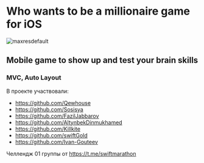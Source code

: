 # Who wants to be a millionaire game for iOS
![maxresdefault](https://user-images.githubusercontent.com/31271156/217823678-a7dc256a-0b45-421d-9598-79daca824b78.jpg)
## Mobile game to show up and test your brain skills

### MVC, Auto Layout

В проекте участвовали:
- https://github.com/Qewhouse
- https://github.com/Sosisya
- https://github.com/FazilJabbarov
- https://github.com/AltynbekDinmukhamed
- https://github.com/Killkite
- https://github.com/swiftGold
- https://github.com/Ivan-Gouteev

Челлендж 01 группы от https://t.me/swiftmarathon
